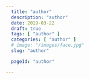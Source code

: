 ```yaml
---
  title: "author"
  description: "author"
  date: 2019-03-22
  draft: true
  tags: [ "author" ]
  categories: [ "author" ]
  # image: "/images/face.jpg"
  slug: "author"

  pageId: "author"

---
```

